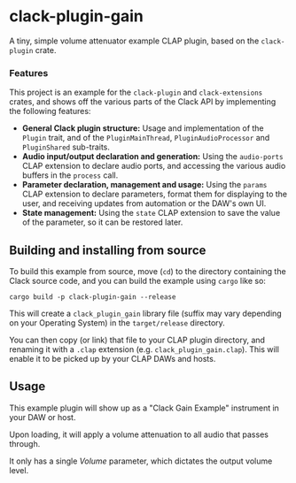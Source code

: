 # clack-plugin-gain

A tiny, simple volume attenuator example CLAP plugin, based on the `clack-plugin` crate.

### Features

This project is an example for the `clack-plugin` and `clack-extensions` crates, and shows
off the various parts of the Clack API by implementing the following features:

* **General Clack plugin structure:** Usage and implementation of the `Plugin` trait, and of the
  `PluginMainThread`, `PluginAudioProcessor` and `PluginShared` sub-traits.
* **Audio input/output declaration and generation:** Using the `audio-ports` CLAP extension to declare
  audio ports, and accessing the various audio buffers in the `process` call.
* **Parameter declaration, management and usage:** Using the `params` CLAP extension
  to declare parameters, format them for displaying to the user, and receiving updates
  from automation or the DAW's own UI.
* **State management:** Using the `state` CLAP extension to save the value of the
  parameter, so it can be restored later.

## Building and installing from source

To build this example from source, move (`cd`) to the directory containing
the Clack source code, and you can build the example using `cargo` like so:

```shell
cargo build -p clack-plugin-gain --release
```

This will create a `clack_plugin_gain` library file (suffix may vary depending on
your Operating System) in the `target/release` directory.

You can then copy (or link) that file to your CLAP plugin directory, and renaming it
with a `.clap` extension (e.g. `clack_plugin_gain.clap`). This will enable it to
be picked up by your CLAP DAWs and hosts.

## Usage

This example plugin will show up as a "Clack Gain Example" instrument in your DAW
or host.

Upon loading, it will apply a volume attenuation to all audio that passes through.

It only has a single *Volume* parameter, which dictates the output volume level.
